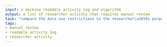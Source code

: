 ```yaml
---
input: a machine readable activity log and algorithm
output: a list of researcher activity that requires manual review
task: "compare the data use restrictions to the researcher\u2019s purpose"
tags:
- manual review
- readable activity log
- researcher activity
---
```


